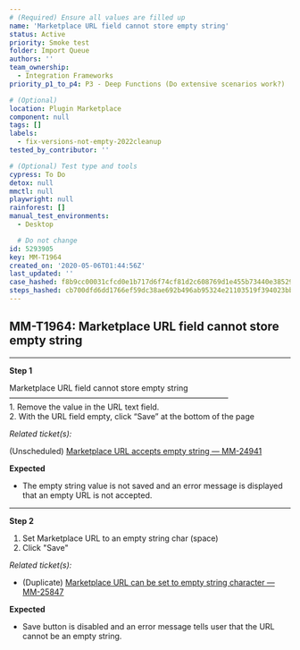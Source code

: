 ```yaml
---
# (Required) Ensure all values are filled up
name: 'Marketplace URL field cannot store empty string'
status: Active
priority: Smoke test
folder: Import Queue
authors: ''
team_ownership:
  - Integration Frameworks
priority_p1_to_p4: P3 - Deep Functions (Do extensive scenarios work?)

# (Optional)
location: Plugin Marketplace
component: null
tags: []
labels:
  - fix-versions-not-empty-2022cleanup
tested_by_contributor: ''

# (Optional) Test type and tools
cypress: To Do
detox: null
mmctl: null
playwright: null
rainforest: []
manual_test_environments:
  - Desktop

  # Do not change
id: 5293905
key: MM-T1964
created_on: '2020-05-06T01:44:56Z'
last_updated: ''
case_hashed: f8b9cc00031cfcd0e1b717d6f74cf81d2c608769d1e455b73440e385299e275c17a8b48828c8685bb86b434cc5927f9f
steps_hashed: cb700dfd6dd1766ef59dc38ae692b496ab95324e21103519f394023bbffc47654368773bca8dc75219309793846889ad
---
```


<!-- (Auto-generated) Based on frontmatter's "key" and "name" -->

## MM-T1964: Marketplace URL field cannot store empty string

---

**Step 1**

Marketplace URL field cannot store empty string\
————————————————————————————\
1\. Remove the value in the URL text field.\
2\. With the URL field empty, click “Save” at the bottom of the page

_Related ticket(s):_

(Unscheduled) [Marketplace URL accepts empty string — MM-24941](https://mattermost.atlassian.net/browse/MM-24941)

**Expected**

- The empty string value is not saved and an error message is displayed that an empty URL is not accepted.

---

**Step 2**

1. Set Marketplace URL to an empty string char (space)
2. Click "Save"

_Related ticket(s):_

- (Duplicate) [Marketplace URL can be set to empty string character — MM-25847](https://mattermost.atlassian.net/browse/MM-25847)

**Expected**

- Save button is disabled and an error message tells user that the URL cannot be an empty string.
